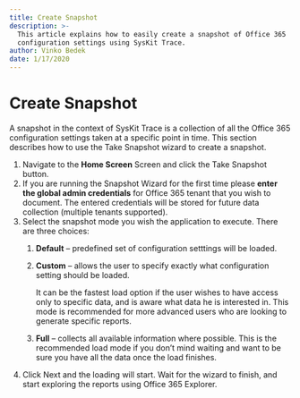 ```yaml
---
title: Create Snapshot
description: >-
  This article explains how to easily create a snapshot of Office 365
  configuration settings using SysKit Trace.
author: Vinko Bedek
date: 1/17/2020
---
```


# Create Snapshot

A snapshot in the context of SysKit Trace is a collection of all the Office 365 configuration settings taken at a specific point in time. 
This section describes how to use the Take Snapshot wizard to create a snapshot.

1. Navigate to the **Home Screen** Screen and click the Take Snapshot button.
2. If you are running the Snapshot Wizard for the first time please **enter the global admin credentials** for Office 365 tenant that you wish to document. The entered credentials will be stored for future data collection \(multiple tenants supported\).
3. Select the snapshot mode you wish the application to execute. There are three choices:
   1. **Default** – predefined set of configuration setttings will be loaded.
   2. **Custom** – allows the user to specify exactly what configuration setting should be loaded. 

      It can be the fastest load option if the user wishes to have access only to specific data, and is aware what data he is interested in. This mode is recommended for more advanced users who are looking to generate specific reports.

   3. **Full** –  collects all available information where possible. This is the recommended load mode if you don’t mind waiting and want to be sure you have all the data once the load finishes.
4. Click Next and the loading will start. Wait for the  wizard to finish, and start exploring the reports using Office 365 Explorer.

